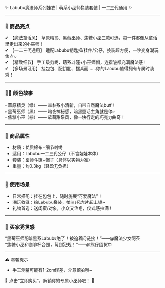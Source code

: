 ✨ Labubu魔法师系列娃衣 | 萌系小巫师换装套装 | 一二三代通用 ✨  

---  

### 🌟 商品亮点  

✔ 【魔法童话风】 草原精灵、黑莓巫师、焦糖小巫三款可选，每一件都像从童话里走出来的小巫师！  
✔ 【一二三代通用】 适配Labubu钥匙扣/挂件/公仔，换装超方便，一秒变身潮玩焦点~  
✔ 【精致细节】 手工级剪裁，萌系斗篷+小巫师帽，连褶皱都充满魔法感！  
✔ 【多场景可用】 挂包包、配钥匙、摆桌面……你的Labubu值得拥有专属时装秀！  

---  

### 🧙‍♀️ 颜色故事  

▫ 草原精灵（绿）—— 森林系小清新，自带自然魔法buff！  
▫ 黑莓巫师（黑）—— 暗夜神秘感，暗黑童话主角就是你~  
▫ 焦糖小巫（棕）—— 软萌甜系风，像一块行走的巧克力曲奇！  

---  

### 📝 商品属性  

- 材质：优质棉布+细节刺绣  
- 适用：Labubu一二三代公仔（不含娃娃本体）  
- 套装：巫师斗篷+帽子（具体以实物为准）  
- 重量：约0.3kg（轻盈无负担）  

---  

### 💖 使用场景  

- 日常搭配：挂在包包上，随时施展“可爱魔法”！  
- 潮玩收藏：给Labubu换装，拍ins风大片超上镜~  
- 礼物首选：送闺蜜/对象，小众又治愈，仪式感拉满！  

---  

### 🎥 买家秀灵感  

“黑莓巫师配暗黑系Labubu绝了！被追着问链接！”——@魔法少女阿茶  
“焦糖小巫和咖啡杯合照，萌到犯规！”——@熊仔囤货中  

---  

⚠ 温馨提示  
- 手工测量可能有1-2cm误差，介意慎拍哦~  

🌟 点击“立即购买”，解锁你的专属小巫师吧！ 🌟  
